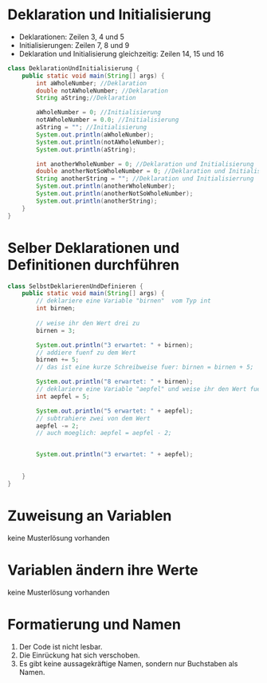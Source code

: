 # Deklaration und Initialisierung

 * Deklarationen: Zeilen 3, 4 und 5
 * Initialisierungen: Zeilen 7, 8 und 9
 * Deklaration und Initialisierung gleichzeitig: Zeilen 14, 15 und 16

```java
class DeklarationUndInitialisierung {
	public static void main(String[] args) {
		int aWholeNumber; //Deklaration
		double notAWholeNumber; //Deklaration
		String aString;//Deklaration

		aWholeNumber = 0; //Initialisierung
		notAWholeNumber = 0.0; //Initialisierung
		aString = ""; //Initialisierung
		System.out.println(aWholeNumber);
		System.out.println(notAWholeNumber);
		System.out.println(aString);

		int anotherWholeNumber = 0; //Deklaration und Initialisierung
		double anotherNotSoWholeNumber = 0; //Deklaration und Initialisierung
		String anotherString = ""; //Deklaration und Initialisierrung
		System.out.println(anotherWholeNumber);
		System.out.println(anotherNotSoWholeNumber);
		System.out.println(anotherString);
	}
}
```

# Selber Deklarationen und Definitionen durchführen

```java
class SelbstDeklarierenUndDefinieren {
	public static void main(String[] args) {
		// deklariere eine Variable "birnen"  vom Typ int
		int birnen;
		
		// weise ihr den Wert drei zu
		birnen = 3;

		System.out.println("3 erwartet: " + birnen);
		// addiere fuenf zu dem Wert
		birnen += 5;
		// das ist eine kurze Schreibweise fuer: birnen = birnen + 5;

		System.out.println("8 erwartet: " + birnen);
		// deklariere eine Variable "aepfel" und weise ihr den Wert fuenf zu
		int aepfel = 5;

		System.out.println("5 erwartet: " + aepfel);
		// subtrahiere zwei von dem Wert
		aepfel -= 2;
		// auch moeglich: aepfel = aepfel - 2;


		System.out.println("3 erwartet: " + aepfel);

		
	}
}
```

# Zuweisung an Variablen

keine Musterlösung vorhanden

# Variablen ändern ihre Werte

keine Musterlösung vorhanden

# Formatierung und Namen

 1. Der Code ist nicht lesbar.
 2. Die Einrückung hat sich verschoben.
 3. Es gibt keine aussagekräftige Namen, sondern nur Buchstaben als Namen.